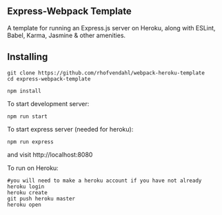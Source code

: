 ## Express-Webpack Template

A template for running an Express.js server on Heroku, along with ESLint, Babel, Karma, Jasmine & other amenities.

## Installing

```
git clone https://github.com/rhofvendahl/webpack-heroku-template
cd express-webpack-template

npm install
```
To start development server:
```
npm run start
```

To start express server (needed for heroku):
```
npm run express
```
and visit http://localhost:8080

To run on Heroku:
```
#you will need to make a heroku account if you have not already
heroku login
heroku create
git push heroku master
heroku open
```
